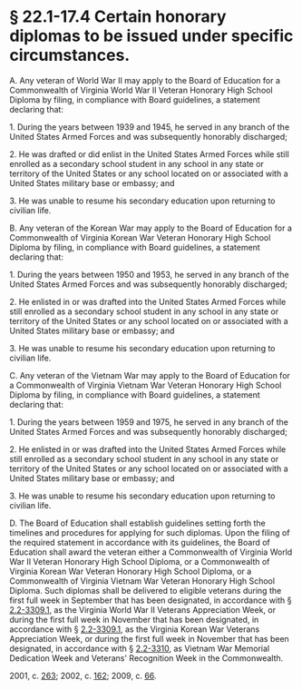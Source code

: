 # § 22.1-17.4 Certain honorary diplomas to be issued under specific circumstances.

<p>A. Any veteran of World War II may apply to the Board of Education for a Commonwealth of Virginia World War II Veteran Honorary High School Diploma by filing, in compliance with Board guidelines, a statement declaring that:</p><p>1. During the years between 1939 and 1945, he served in any branch of the United States Armed Forces and was subsequently honorably discharged;</p><p>2. He was drafted or did enlist in the United States Armed Forces while still enrolled as a secondary school student in any school in any state or territory of the United States or any school located on or associated with a United States military base or embassy; and</p><p>3. He was unable to resume his secondary education upon returning to civilian life.</p><p>B. Any veteran of the Korean War may apply to the Board of Education for a Commonwealth of Virginia Korean War Veteran Honorary High School Diploma by filing, in compliance with Board guidelines, a statement declaring that:</p><p>1. During the years between 1950 and 1953, he served in any branch of the United States Armed Forces and was subsequently honorably discharged;</p><p>2. He enlisted in or was drafted into the United States Armed Forces while still enrolled as a secondary school student in any school in any state or territory of the United States or any school located on or associated with a United States military base or embassy; and</p><p>3. He was unable to resume his secondary education upon returning to civilian life.</p><p>C. Any veteran of the Vietnam War may apply to the Board of Education for a Commonwealth of Virginia Vietnam War Veteran Honorary High School Diploma by filing, in compliance with Board guidelines, a statement declaring that:</p><p>1. During the years between 1959 and 1975, he served in any branch of the United States Armed Forces and was subsequently honorably discharged;</p><p>2. He enlisted in or was drafted into the United States Armed Forces while still enrolled as a secondary school student in any school in any state or territory of the United States or any school located on or associated with a United States military base or embassy; and</p><p>3. He was unable to resume his secondary education upon returning to civilian life.</p><p>D. The Board of Education shall establish guidelines setting forth the timelines and procedures for applying for such diplomas. Upon the filing of the required statement in accordance with its guidelines, the Board of Education shall award the veteran either a Commonwealth of Virginia World War II Veteran Honorary High School Diploma, or a Commonwealth of Virginia Korean War Veteran Honorary High School Diploma, or a Commonwealth of Virginia Vietnam War Veteran Honorary High School Diploma. Such diplomas shall be delivered to eligible veterans during the first full week in September that has been designated, in accordance with § <a href='http://law.lis.virginia.gov/vacode/2.2-3309.1/'>2.2-3309.1</a>, as the Virginia World War II Veterans Appreciation Week, or during the first full week in November that has been designated, in accordance with § <a href='http://law.lis.virginia.gov/vacode/2.2-3309.1/'>2.2-3309.1</a>, as the Virginia Korean War Veterans Appreciation Week, or during the first full week in November that has been designated, in accordance with § <a href='http://law.lis.virginia.gov/vacode/2.2-3310/'>2.2-3310</a>, as Vietnam War Memorial Dedication Week and Veterans' Recognition Week in the Commonwealth.</p><p>2001, c. <a href='http://lis.virginia.gov/cgi-bin/legp604.exe?011+ful+CHAP0263'>263</a>; 2002, c. <a href='http://lis.virginia.gov/cgi-bin/legp604.exe?021+ful+CHAP0162'>162</a>; 2009, c. <a href='http://lis.virginia.gov/cgi-bin/legp604.exe?091+ful+CHAP0066'>66</a>.</p>